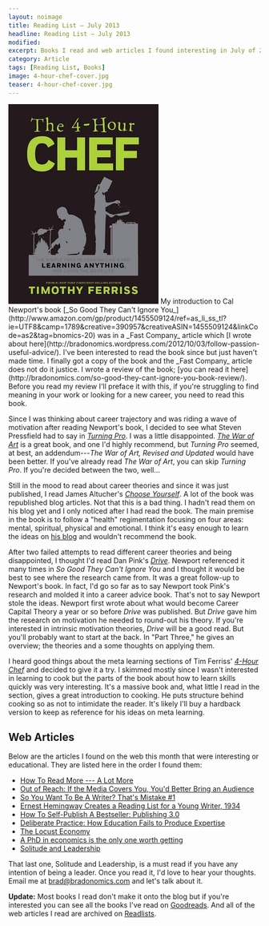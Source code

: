 ```yaml
---
layout: noimage
title: Reading List — July 2013
headline: Reading List — July 2013
modified:
excerpt: Books I read and web articles I found interesting in July of 2013.
category: Article
tags: [Reading List, Books]
image: 4-hour-chef-cover.jpg
teaser: 4-hour-chef-cover.jpg
---
```


<img class="pullright" src="/images/4-hour-chef-cover.jpg">
My introduction to Cal Newport's book [_So Good They Can't Ignore You_](http://www.amazon.com/gp/product/1455509124/ref=as_li_ss_tl?ie=UTF8&camp=1789&creative=390957&creativeASIN=1455509124&linkCode=as2&tag=bnomics-20) was in a _Fast Company_ article which [I wrote about here](http://bradonomics.wordpress.com/2012/10/03/follow-passion-useful-advice/). I've been interested to read the book since but just haven't made time. I finally got a copy of the book and the _Fast Company_ article does not do it justice. I wrote a review of the book; [you can read it here](http://bradonomics.com/so-good-they-cant-ignore-you-book-review/). Before you read my review I'll preface it with this, if you're struggling to find meaning in your work or looking for a new career, you need to read this book.

Since I was thinking about career trajectory and was riding a wave of motivation after reading Newport's book, I decided to see what Steven Pressfield had to say in [_Turning Pro_](http://www.amazon.com/gp/product/B0087TUM54/ref=as_li_ss_tl?ie=UTF8&camp=1789&creative=390957&creativeASIN=B0087TUM54&linkCode=as2&tag=bnomics-20). I was a little disappointed. [_The War of Art_](http://www.amazon.com/gp/product/B007A4SDCG/ref=as_li_ss_tl?ie=UTF8&camp=1789&creative=390957&creativeASIN=B007A4SDCG&linkCode=as2&tag=bnomics-20) is a great book, and one I'd highly recommend, but _Turning Pro_ seemed, at best, an addendum---_The War of Art, Revised and Updated_ would have been better. If you've already read _The War of Art_, you can skip _Turning Pro_. If you're decided between the two, well...

Still in the mood to read about career theories and since it was just published, I read James Altucher's [_Choose Yourself_](http://www.amazon.com/gp/product/B00CO8D3G4/ref=as_li_ss_tl?ie=UTF8&camp=1789&creative=390957&creativeASIN=B00CO8D3G4&linkCode=as2&tag=bnomics-20). A lot of the book was republished blog articles. Not that this is a bad thing. I hadn't read them on his blog yet and I only noticed after I had read the book. The main premise in the book is to follow a "health" regimentation focusing on four areas: mental, spiritual, physical and emotional. I think it's easy enough to learn the ideas on [his blog](http://www.jamesaltucher.com/2013/01/finding-your-goal-and-purpose-in-life/) and wouldn't recommend the book.

After two failed attempts to read different career theories and being disappointed, I thought I'd read Dan Pink's [_Drive_](http://www.amazon.com/gp/product/1594484805/ref=as_li_ss_tl?ie=UTF8&camp=1789&creative=390957&creativeASIN=1594484805&linkCode=as2&tag=bnomics-20). Newport referenced it many times in _So Good They Can't Ignore You_ and I thought it would be best to see where the research came from. It was a great follow-up to Newport's book. In fact, I'd go so far as to say Newport took Pink's research and molded it into a career advice book. That's not to say Newport stole the ideas. Newport first wrote about what would become Career Capital Theory a year or so before _Drive_ was published. But _Drive_ gave him the research on motivation he needed to round-out his theory. If you're interested in intrinsic motivation theories, _Drive_ will be a good read. But you'll probably want to start at the back. In "Part Three," he gives an overview; the theories and a some thoughts on applying them.

I heard good things about the meta learning sections of Tim Ferriss' [_4-Hour Chef_](http://www.amazon.com/gp/product/0547884591/ref=as_li_ss_tl?ie=UTF8&camp=1789&creative=390957&creativeASIN=0547884591&linkCode=as2&tag=bnomics-20) and decided to give it a try. I skimmed mostly since I wasn't interested in learning to cook but the parts of the book about how to learn skills quickly was very interesting. It's a massive book and, what little I read in the section, gives a great introduction to cooking. He puts structure behind cooking so as not to intimidate the reader. It's likely I'll buy a hardback version to keep as reference for his ideas on meta learning.

## Web Articles

Below are the articles I found on the web this month that were interesting or educational. They are listed here in the order I found them:

*   [How To Read More --- A Lot More](http://thoughtcatalog.com/2013/how-to-read-more-a-lot-more/)
*   [Out of Reach: If the Media Covers You, You'd Better Bring an Audience](http://observer.com/2012/11/out-of-reach-if-the-media-covers-you-youd-better-bring-an-audience/)
*   [So You Want To Be A Writer? That's Mistake #1](http://thoughtcatalog.com/2013/so-you-want-to-be-a-writer-thats-mistake-1/)
*   [Ernest Hemingway Creates a Reading List for a Young Writer, 1934](http://www.openculture.com/2013/05/ernest_hemingways_reading_list_for_a_young_writer_1934.html)
*   [How To Self-Publish A Bestseller: Publishing 3.0](http://techcrunch.com/2013/07/20/how-to-self-publish-a-bestseller-publishing-3-0/)
*   [Deliberate Practice: How Education Fails to Produce Expertise](http://www.freakonomics.com/2011/05/04/deliberate-practice-how-education-fails-to-produce-expertise/)
*   [The Locust Economy](http://www.ribbonfarm.com/2013/04/03/the-locust-economy/)
*   [A PhD in economics is the only one worth getting](http://qz.com/82743/a-phd-in-economics-is-the-only-one-worth-getting/)
*   [Solitude and Leadership](http://theamericanscholar.org/solitude-and-leadership/)

That last one, Solitude and Leadership, is a must read if you have any intention of being a leader. Once you read it, I'd love to hear your thoughts. Email me at brad@bradonomics.com and let's talk about it.

**Update:** Most books I read don't make it onto the blog but if you're interested you can see all the books I've read on [Goodreads](https://www.goodreads.com/bradonomics). And all of the web articles I read are archived on [Readlists](http://readlists.com/user/bradonomics/).